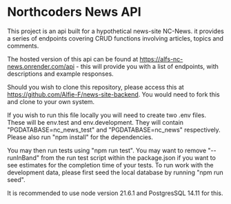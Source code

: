 # Northcoders News API

This project is an api built for a hypothetical news-site NC-News. it provides a series of endpoints covering CRUD functions involving articles, topics and comments.

The hosted version of this api can be found at https://alfs-nc-news.onrender.com/api - this will provide you with a list of endpoints, with descriptions and example responses.

Should you wish to clone this repository, please access this at https://github.com/Alfie-F/news-site-backend. You would need to fork this and clone to your own system.

If you wish to run this file locally you will need to create two .env files. These will be env.test and env.development. They will contain "PGDATABASE=nc_news_test" and "PGDATABASE=nc_news" respectively. Please also run "npm install" for the dependencies.

You may then run tests using "npm run test". You may want to remove "--runInBand" from the run test script within the package.json if you want to see estimates for the completion time of your tests. To run work with the development data, please first seed the local database by running "npm run seed".

It is recommended to use node version 21.6.1 and PostgresSQL 14.11 for this.
